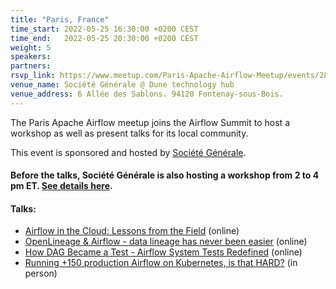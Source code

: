 ```yaml
---
title: "Paris, France"
time_start: 2022-05-25 16:30:00 +0200 CEST
time_end:   2022-05-25 20:30:00 +0200 CEST
weight: 5
speakers:
partners:
rsvp_link: https://www.meetup.com/Paris-Apache-Airflow-Meetup/events/285521777/
venue_name: Société Générale @ Dune technology hub
venue_address: 6 Allée des Sablons. 94120 Fontenay-sous-Bois.
---
```


The Paris Apache Airflow meetup joins the Airflow Summit to host a workshop as well as present talks for its local community. 

This event is sponsored and hosted by [Société Générale](https://www.societegenerale.com).

#### Before the talks, Société Générale is also hosting a workshop from 2 to 4 pm ET. [See details here](https://www.meetup.com/fr-FR/Paris-Apache-Airflow-Meetup/events/285521925/).


#### Talks:
 * [Airflow in the Cloud: Lessons from the Field](https://airflowsummit.org/sessions/2022/#abs-g1-airflow-in-the-cloud-lessons-from-the-field) (online)
 * [OpenLineage & Airflow - data lineage has never been easier](https://airflowsummit.org/sessions/2022/openlineage/) (online)
 * [How DAG Became a Test - Airflow System Tests Redefined](https://airflowsummit.org/sessions/2022/how-dag-became-a-test/) (online)
 * [Running +150 production Airflow on Kubernetes, is that HARD?](https://airflowsummit.org/sessions/2022/running-production-airflow-kubernetes/) (in person)